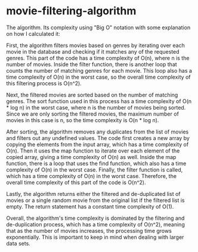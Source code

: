 # movie-filtering-algorithm
The algorithm. Its complexity using "Big O" notation with some explanation on how I calculated it: 

First, the algorithm filters movies based on genres by iterating over each movie in the database and checking if it matches any of the requested genres. This part of the code has a time complexity of O(n), where n is the number of movies. Inside the filter function, there is another loop that counts the number of matching genres for each movie. This loop also has a time complexity of O(n) in the worst case, so the overall time complexity of this filtering process is O(n^2).

Next, the filtered movies are sorted based on the number of matching genres. The sort function used in this process has a time complexity of O(n * log n) in the worst case, where n is the number of movies being sorted. Since we are only sorting the filtered movies, the maximum number of movies in this case is n, so the time complexity is O(n * log n).

After sorting, the algorithm removes any duplicates from the list of movies and filters out any undefined values. The code first creates a new array by copying the elements from the input array, which has a time complexity of O(n). Then it uses the map function to iterate over each element of the copied array, giving a time complexity of O(n) as well. Inside the map function, there is a loop that uses the find function, which also has a time complexity of O(n) in the worst case. Finally, the filter function is called, which has a time complexity of O(n) in the worst case. Therefore, the overall time complexity of this part of the code is O(n^2).

Lastly, the algorithm returns either the filtered and de-duplicated list of movies or a single random movie from the original list if the filtered list is empty. The return statement has a constant time complexity of O(1).

Overall, the algorithm's time complexity is dominated by the filtering and de-duplication process, which has a time complexity of O(n^2), meaning that as the number of movies increases, the processing time grows exponentially. This is important to keep in mind when dealing with larger data sets.
